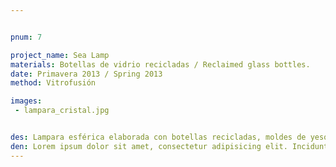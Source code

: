 ```yaml
---


pnum: 7

project_name: Sea Lamp
materials: Botellas de vidrio recicladas / Reclaimed glass bottles.
date: Primavera 2013 / Spring 2013
method: Vitrofusión

images:
 - lampara_cristal.jpg


des: Lampara esférica elaborada con botellas recicladas, moldes de yeso y vitrofusión. La inspiración para la lampara fue el mar, por lo que se emplearon los colores más carácterísticos del oceano y formas que representan algas y burbujas.
den: Lorem ipsum dolor sit amet, consectetur adipisicing elit. Incidunt, iusto molestiae possimus sint dignissimos! Laudantium, dolore, vel, sint, labore optio perferendis illo dolorum similique soluta eum cupiditate assumenda consequatur maiores.
---
```

